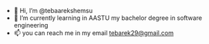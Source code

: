 - 👋 Hi, I’m @tebaarekshemsu
- 🌱 I’m currently learning in AASTU my bachelor degree in software engineering
- 📫 you can reach me in my email tebarek29@gmail.com 

<!---
tebaarekshemsu/tebaarekshemsu is a ✨ special ✨ repository because its `README.md` (this file) appears on your GitHub profile.
You can click the Preview link to take a look at your changes.
--->
